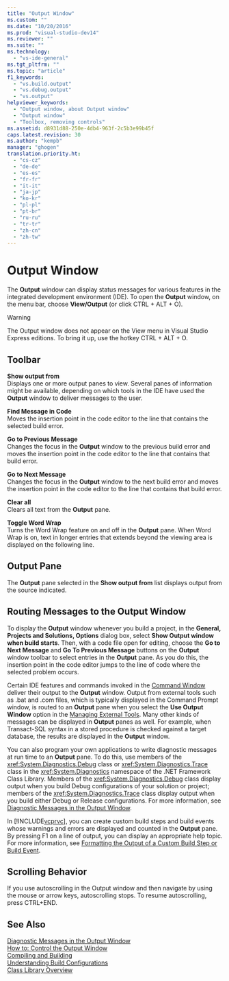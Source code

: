 ```yaml
---
title: "Output Window"
ms.custom: ""
ms.date: "10/20/2016"
ms.prod: "visual-studio-dev14"
ms.reviewer: ""
ms.suite: ""
ms.technology: 
  - "vs-ide-general"
ms.tgt_pltfrm: ""
ms.topic: "article"
f1_keywords: 
  - "vs.build.output"
  - "vs.debug.output"
  - "vs.output"
helpviewer_keywords: 
  - "Output window, about Output window"
  - "Output window"
  - "Toolbox, removing controls"
ms.assetid: d8931d88-250e-4db4-963f-2c5b3e99b45f
caps.latest.revision: 30
ms.author: "kempb"
manager: "ghogen"
translation.priority.ht: 
  - "cs-cz"
  - "de-de"
  - "es-es"
  - "fr-fr"
  - "it-it"
  - "ja-jp"
  - "ko-kr"
  - "pl-pl"
  - "pt-br"
  - "ru-ru"
  - "tr-tr"
  - "zh-cn"
  - "zh-tw"
---
```

# Output Window
The **Output** window can display status messages for various features in the integrated development environment (IDE). To open the **Output** window, on the menu bar, choose **View/Output** (or click CTRL + ALT + O).  
  
> [!WARNING]
>  The Output window does not appear on the View menu in Visual Studio Express editions. To bring it up, use the hotkey CTRL + ALT + O.  
  
## Toolbar  
 **Show output from**  
 Displays one or more output panes to view. Several panes of information might be available, depending on which tools in the IDE have used the **Output** window to deliver messages to the user.  
  
 **Find Message in Code**  
 Moves the insertion point in the code editor to the line that contains the selected build error.  
  
 **Go to Previous Message**  
 Changes the focus in the **Output** window to the previous build error and moves the insertion point in the code editor to the line that contains that build error.  
  
 **Go to Next Message**  
 Changes the focus in the **Output** window to the next build error and moves the insertion point in the code editor to the line that contains that build error.  
  
 **Clear all**  
 Clears all text from the **Output** pane.  
  
 **Toggle Word Wrap**  
 Turns the Word Wrap feature on and off in the **Output** pane. When Word Wrap is on, text in longer entries that extends beyond the viewing area is displayed on the following line.  
  
## Output Pane  
 The **Output** pane selected in the **Show output from** list displays output from the source indicated.  
  
## Routing Messages to the Output Window  
 To display the **Output** window whenever you build a project, in the **General, Projects and Solutions, Options** dialog box, select **Show Output window when build starts**. Then, with a code file open for editing, choose the **Go to Next Message** and **Go To Previous Message** buttons on the **Output** window toolbar to select entries in the **Output** pane. As you do this, the insertion point in the code editor jumps to the line of code where the selected problem occurs.  
  
 Certain IDE features and commands invoked in the [Command Window](../reference/command-window.md) deliver their output to the **Output** window. Output from external tools such as .bat and .com files, which is typically displayed in the Command Prompt window, is routed to an **Output** pane when you select the **Use Output Window** option in the [Managing External Tools](../ide/managing-external-tools.md). Many other kinds of messages can be displayed in **Output** panes as well. For example, when Transact-SQL syntax in a stored procedure is checked against a target database, the results are displayed in the **Output** window.  
  
 You can also program your own applications to write diagnostic messages at run time to an **Output** pane. To do this, use members of the <xref:System.Diagnostics.Debug> class or <xref:System.Diagnostics.Trace> class in the <xref:System.Diagnostics> namespace of the .NET Framework Class Library. Members of the <xref:System.Diagnostics.Debug> class display output when you build Debug configurations of your solution or project; members of the <xref:System.Diagnostics.Trace> class display output when you build either Debug or Release configurations. For more information, see [Diagnostic Messages in the Output Window](../debugger/diagnostic-messages-in-the-output-window.md).  
  
 In [!INCLUDE[vcprvc](../code-quality/includes/vcprvc_md.md)], you can create custom build steps and build events whose warnings and errors are displayed and counted in the **Output** pane. By pressing F1 on a line of output, you can display an appropriate help topic. For more information, see [Formatting the Output of a Custom Build Step or Build Event](../Topic/Formatting%20the%20Output%20of%20a%20Custom%20Build%20Step%20or%20Build%20Event.md).  
  
## Scrolling Behavior  
 If you use autoscrolling in the Output window and then navigate by using the mouse or arrow keys, autoscrolling stops. To resume autoscrolling, press CTRL+END.  
  
## See Also  
 [Diagnostic Messages in the Output Window](../debugger/diagnostic-messages-in-the-output-window.md)   
 [How to: Control the Output Window](../Topic/How%20to:%20Control%20the%20Output%20Window.md)   
 [Compiling and Building](../ide/compiling-and-building-in-visual-studio.md)   
 [Understanding Build Configurations](../ide/understanding-build-configurations.md)   
 [Class Library Overview](../Topic/.NET%20Framework%20Class%20Library%20Overview.md)